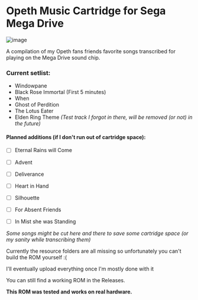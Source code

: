 # Opeth Music Cartridge for Sega Mega Drive

![image](https://user-images.githubusercontent.com/12115973/168597300-e35c51d3-83f1-46c4-93c1-7f21c54fa37f.png)

A compilation of my Opeth fans friends favorite songs transcribed for playing on the Mega Drive sound chip. 

### Current setlist:
- Windowpane
- Black Rose Immortal (First 5 minutes)
- When
- Ghost of Perdition
- The Lotus Eater
- Elden Ring Theme *(Test track I forgot in there, will be removed (or not) in the future)*

#### Planned additions (if I don't run out of cartridge space):

 - [ ]  Eternal Rains will Come
 - [ ]  Advent
 - [ ]  Deliverance
 - [ ]  Heart in Hand
 - [ ]  Silhouette
 - [ ]  For Absent Friends
 - [ ]  In Mist she was Standing


*Some songs might be cut here and there to save some cartridge space (or my sanity while transcribing them)*


Currently the resource folders are all missing so unfortunately you can't build the ROM yourself :( 

I'll eventually upload everything once I'm mostly done with it

You can still find a working ROM in the Releases. 

**This ROM was tested and works on real hardware.** 
